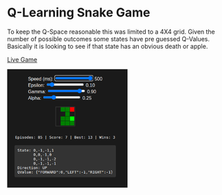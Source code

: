 # Q-Learning Snake Game

To keep the Q-Space reasonable this was limited to a 4X4 grid. Given the number of possible outcomes some states have pre guessed Q-Values. Basically it is looking to see if that state has an obvious death or apple.

[Live Game](https://kinvert.github.io/Machine-Learning/Reinforcement-Learning/Q-Learning/Snake/index.html)

<img alt="Q-Space" width="280px" src="https://github.com/Kinvert/Machine-Learning/blob/master/Reinforcement-Learning/Q-Learning/Snake/snake-game-q-learning.png" />